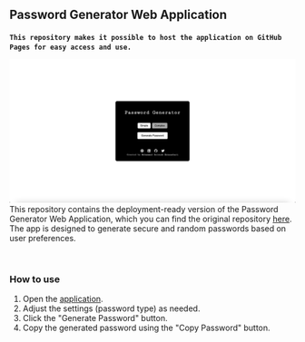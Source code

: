 ## Password Generator Web Application
**`This repository makes it possible to host the application on GitHub Pages for easy access and use.`**
<br>

[![](webapp.png)](https://soroushesnaashari.github.io/Password-Generator-App/)
This repository contains the deployment-ready version of the Password Generator Web Application, which you can find the original repository [here](https://github.com/soroushesnaashari/Password-Generator). The app is designed to generate secure and random passwords based on user preferences.

<br>

### How to use

1. Open the [application](https://soroushesnaashari.github.io/Password-Generator-App/).
2. Adjust the settings (password type) as needed.
3. Click the "Generate Password" button.
4. Copy the generated password using the "Copy Password" button.
